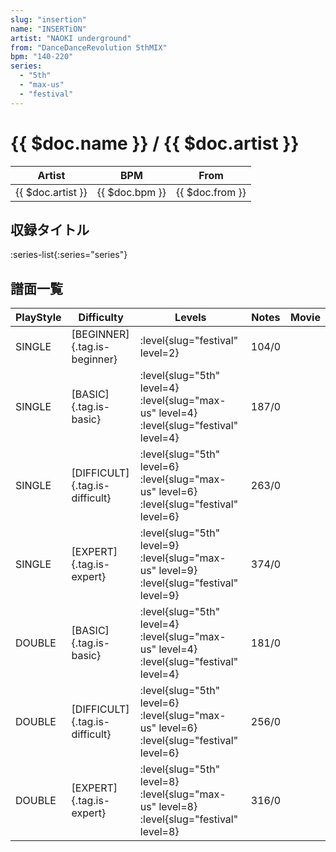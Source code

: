 ```yaml
---
slug: "insertion"
name: "INSERTiON"
artist: "NAOKI underground"
from: "DanceDanceRevolution 5thMIX"
bpm: "140-220"
series:
  - "5th"
  - "max-us"
  - "festival"
---
```


# {{ $doc.name }} / {{ $doc.artist }}

|Artist|BPM|From|
|------|---|----|
|{{ $doc.artist }}|{{ $doc.bpm }}|{{ $doc.from }}|

## 収録タイトル

:series-list{:series="series"}

## 譜面一覧

|PlayStyle|Difficulty|Levels|Notes|Movie|
|---------|----------|------|-----|-----|
|SINGLE|[BEGINNER]{.tag.is-beginner}|<div class="field is-grouped is-grouped-multiline"> :level{slug="festival" level=2}</div>|104/0||
|SINGLE|[BASIC]{.tag.is-basic}|<div class="field is-grouped is-grouped-multiline"> :level{slug="5th" level=4} :level{slug="max-us" level=4} :level{slug="festival" level=4}</div>|187/0||
|SINGLE|[DIFFICULT]{.tag.is-difficult}|<div class="field is-grouped is-grouped-multiline"> :level{slug="5th" level=6} :level{slug="max-us" level=6} :level{slug="festival" level=6}</div>|263/0||
|SINGLE|[EXPERT]{.tag.is-expert}|<div class="field is-grouped is-grouped-multiline"> :level{slug="5th" level=9} :level{slug="max-us" level=9} :level{slug="festival" level=9}</div>|374/0||
|DOUBLE|[BASIC]{.tag.is-basic}|<div class="field is-grouped is-grouped-multiline"> :level{slug="5th" level=4} :level{slug="max-us" level=4} :level{slug="festival" level=4}</div>|181/0||
|DOUBLE|[DIFFICULT]{.tag.is-difficult}|<div class="field is-grouped is-grouped-multiline"> :level{slug="5th" level=6} :level{slug="max-us" level=6} :level{slug="festival" level=6}</div>|256/0||
|DOUBLE|[EXPERT]{.tag.is-expert}|<div class="field is-grouped is-grouped-multiline"> :level{slug="5th" level=8} :level{slug="max-us" level=8} :level{slug="festival" level=8}</div>|316/0||
